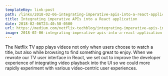 ```yaml
---
templateKey: link-post
path: /links/2018-02-06-integrating-imperative-apis-into-a-react-application
title: Integrating imperative APIs into a React application
date: 2018-02-06T23:40:58-0500
url: https://medium.com/netflix-techblog/integrating-imperative-apis-into-a-react-application-1257e1b45ac6
image: 2018-02-06-integrating-imperative-apis-into-a-react-application.png
---
```

The Netflix TV app plays videos not only when users choose to watch a title, but also while browsing to find something great to enjoy. When we rewrote our TV user interface in React, we set out to improve the developer experience of integrating video playback into the UI so we could more rapidly experiment with various video-centric user experiences.
